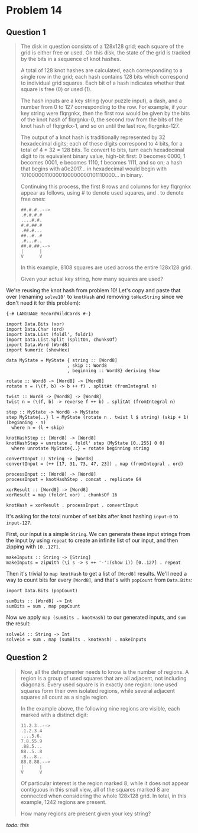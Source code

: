 # Problem 14

## Question 1

> The disk in question consists of a 128x128 grid; each square of the grid is either free or used. On this disk, the state of the grid is tracked by the bits in a sequence of knot hashes.
> 
> A total of 128 knot hashes are calculated, each corresponding to a single row in the grid; each hash contains 128 bits which correspond to individual grid squares. Each bit of a hash indicates whether that square is free (0) or used (1).
> 
> The hash inputs are a key string (your puzzle input), a dash, and a number from 0 to 127 corresponding to the row. For example, if your key string were flqrgnkx, then the first row would be given by the bits of the knot hash of flqrgnkx-0, the second row from the bits of the knot hash of flqrgnkx-1, and so on until the last row, flqrgnkx-127.
> 
> The output of a knot hash is traditionally represented by 32 hexadecimal digits; each of these digits correspond to 4 bits, for a total of 4 * 32 = 128 bits. To convert to bits, turn each hexadecimal digit to its equivalent binary value, high-bit first: 0 becomes 0000, 1 becomes 0001, e becomes 1110, f becomes 1111, and so on; a hash that begins with a0c2017... in hexadecimal would begin with 10100000110000100000000101110000... in binary.
> 
> Continuing this process, the first 8 rows and columns for key flqrgnkx appear as follows, using # to denote used squares, and . to denote free ones:
> 
>     ##.#.#..-->
>     .#.#.#.#   
>     ....#.#.   
>     #.#.##.#   
>     .##.#...   
>     ##..#..#   
>     .#...#..   
>     ##.#.##.-->
>     |      |   
>     V      V   
> 
> In this example, 8108 squares are used across the entire 128x128 grid.
> 
> Given your actual key string, how many squares are used?

We're reusing the knot hash from problem 10! Let's copy and paste that over (renaming `solve10'` to `knotHash` and removing `toHexString` since we don't need it for this problem):

    {-# LANGUAGE RecordWildCards #-}

    import Data.Bits (xor)
    import Data.Char (ord)
    import Data.List (foldl', foldr1)
    import Data.List.Split (splitOn, chunksOf)
    import Data.Word (Word8)
    import Numeric (showHex)

    data MyState = MyState { string :: [Word8]
                           , skip :: Word8
                           , beginning :: Word8} deriving Show

    rotate :: Word8 -> [Word8] -> [Word8]
    rotate n = (\(f, b) -> b ++ f) . splitAt (fromIntegral n)

    twist :: Word8 -> [Word8] -> [Word8]
    twist n = (\(f, b) -> reverse f ++ b) . splitAt (fromIntegral n)

    step :: MyState -> Word8 -> MyState
    step MyState{..} l = MyState (rotate n . twist l $ string) (skip + 1) (beginning - n)
      where n = (l + skip)

    knotHashStep :: [Word8] -> [Word8]
    knotHashStep = unrotate . foldl' step (MyState [0..255] 0 0)
      where unrotate MyState{..} = rotate beginning string

    convertInput :: String -> [Word8]
    convertInput = (++ [17, 31, 73, 47, 23]) . map (fromIntegral . ord)

    processInput :: [Word8] -> [Word8]
    processInput = knotHashStep . concat . replicate 64

    xorResult :: [Word8] -> [Word8]
    xorResult = map (foldr1 xor) . chunksOf 16

    knotHash = xorResult . processInput . convertInput

It's asking for the total number of set bits after knot hashing `input-0` to `input-127`.

First, our input is a simple `String`. We can generate these input strings from the input by using `repeat` to create an infinite list of our input, and then zipping with `[0..127]`.

    makeInputs :: String -> [String]
    makeInputs = zipWith (\i s -> s ++ '-':(show i)) [0..127] . repeat

Then it's trivial to `map knotHash` to get a list of `[Word8]` results. We'll need a way to count bits for every `[Word8]`, and that's with `popCount` from `Data.Bits`:

    import Data.Bits (popCount)

    sumBits :: [Word8] -> Int
    sumBits = sum . map popCount

Now we apply `map (sumBits . knotHash)` to our generated inputs, and `sum` the result:

    solve14 :: String -> Int
    solve14 = sum . map (sumBits . knotHash) . makeInputs

## Question 2

> Now, all the defragmenter needs to know is the number of regions. A region is a group of used squares that are all adjacent, not including diagonals. Every used square is in exactly one region: lone used squares form their own isolated regions, while several adjacent squares all count as a single region.
> 
> In the example above, the following nine regions are visible, each marked with a distinct digit:
> 
>     11.2.3..-->
>     .1.2.3.4   
>     ....5.6.   
>     7.8.55.9   
>     .88.5...   
>     88..5..8   
>     .8...8..   
>     88.8.88.-->
>     |      |   
>     V      V   
> 
> Of particular interest is the region marked 8; while it does not appear contiguous in this small view, all of the squares marked 8 are connected when considering the whole 128x128 grid. In total, in this example, 1242 regions are present.
> 
> How many regions are present given your key string?

*todo: this*